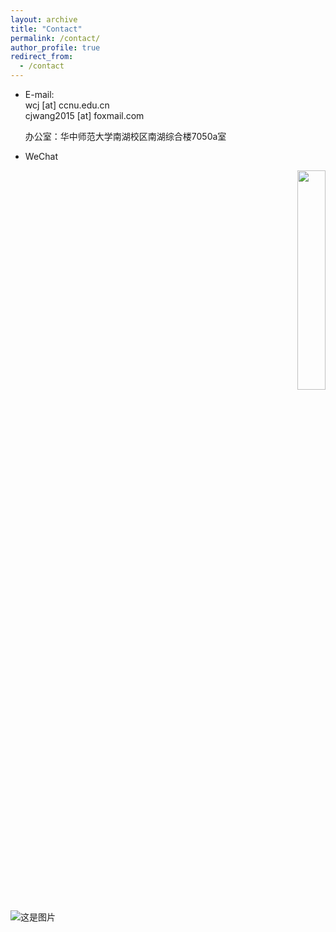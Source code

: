 ```yaml
---
layout: archive
title: "Contact"
permalink: /contact/
author_profile: true
redirect_from:
  - /contact
---
```



* E-mail:  
  wcj [at] ccnu.edu.cn  
  cjwang2015 [at] foxmail.com  
  
  办公室：华中师范大学南湖校区南湖综合楼7050a室
* WeChat
<div align="right">
<img src=https://itachjw.github.io/images/weichat.jpg width=30% />
</div>

 ![这是图片](https://itachjw.github.io/images/江湖.jpeg "Magic Gardens")
